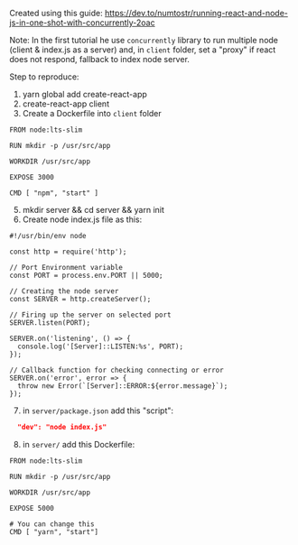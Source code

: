 Created using this guide:
https://dev.to/numtostr/running-react-and-node-js-in-one-shot-with-concurrently-2oac

Note:
In the first tutorial he use `concurrently` library to run multiple node (client & index.js as a server) and, in `client` folder, set a "proxy" if react does not respond, fallback to index node server.

Step to reproduce:

1. yarn global add create-react-app
2. create-react-app client
3. Create a Dockerfile into `client` folder

```node
FROM node:lts-slim

RUN mkdir -p /usr/src/app

WORKDIR /usr/src/app

EXPOSE 3000

CMD [ "npm", "start" ]
```

5. mkdir server && cd server && yarn init
6. Create node index.js file as this:

```node
#!/usr/bin/env node

const http = require('http');

// Port Environment variable
const PORT = process.env.PORT || 5000;

// Creating the node server
const SERVER = http.createServer();

// Firing up the server on selected port
SERVER.listen(PORT);

SERVER.on('listening', () => {
  console.log('[Server]::LISTEN:%s', PORT);
});

// Callback function for checking connecting or error
SERVER.on('error', error => {
  throw new Error(`[Server]::ERROR:${error.message}`);
});
```

7. in `server/package.json` add this "script":

```json
  "dev": "node index.js"
```

8. in `server/` add this Dockerfile:

```node
FROM node:lts-slim

RUN mkdir -p /usr/src/app

WORKDIR /usr/src/app

EXPOSE 5000

# You can change this
CMD [ "yarn", "start"]
```
